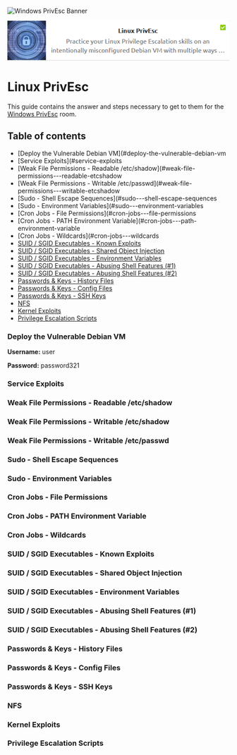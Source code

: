 ![Windows PrivEsc Banner](https://i.imgur.com/2dmv1BY.png)

<p align="center">
   <img src="https://github.com/Kevinovitz/TryHackMe_Writeups/blob/main/linuxprivesc/Linux_Priv_Esc_Cover.png" alt="Linux PrivEsc Logo">
</p>

# Linux PrivEsc

This guide contains the answer and steps necessary to get to them for the [Windows PrivEsc](https://tryhackme.com/room/windows10privesc) room.

## Table of contents

- [Deploy the Vulnerable Debian VM](#deploy-the-vulnerable-debian-vm
- [Service Exploits](#service-exploits
- [Weak File Permissions - Readable /etc/shadow](#weak-file-permissions---readable-etcshadow
- [Weak File Permissions - Writable /etc/passwd](#weak-file-permissions---writable-etcshadow
- [Sudo - Shell Escape Sequences](#sudo---shell-escape-sequences
- [Sudo - Environment Variables](#sudo---environment-variables
- [Cron Jobs - File Permissions](#cron-jobs---file-permissions
- [Cron Jobs - PATH Environment Variable](#cron-jobs---path-environment-variable
- [Cron Jobs - Wildcards](#cron-jobs---wildcards
- [SUID / SGID Executables - Known Exploits](#suid--sgid-executables---known-exploits)
- [SUID / SGID Executables - Shared Object Injection](#suid--sgid-executables---shared-object-injection)
- [SUID / SGID Executables - Environment Variables](#suid--sgid-executables---environment-variables)
- [SUID / SGID Executables - Abusing Shell Features (#1)](#suid--sgid-executables---abusing-shell-features-1)
- [SUID / SGID Executables - Abusing Shell Features (#2)](#suid--sgid-executables---abusing-shell-features-2)
- [Passwords & Keys - History Files](#passwords--keys---history-files)
- [Passwords & Keys - Config Files](#passwords--keys---config-files)
- [Passwords & Keys - SSH Keys](#passwords--keys---ssh-keys)
- [NFS](#nfs)
- [Kernel Exploits](#kernel-exploits)
- [Privilege Escalation Scripts ](#privilege-escalation-scripts)

### Deploy the Vulnerable Debian VM

**Username:** user

**Password:** password321

### Service Exploits
### Weak File Permissions - Readable /etc/shadow
### Weak File Permissions - Writable /etc/shadow
### Weak File Permissions - Writable /etc/passwd
### Sudo - Shell Escape Sequences
### Sudo - Environment Variables
### Cron Jobs - File Permissions
### Cron Jobs - PATH Environment Variable
### Cron Jobs - Wildcards
### SUID / SGID Executables - Known Exploits
### SUID / SGID Executables - Shared Object Injection
### SUID / SGID Executables - Environment Variables
### SUID / SGID Executables - Abusing Shell Features (#1)
### SUID / SGID Executables - Abusing Shell Features (#2)
### Passwords & Keys - History Files
### Passwords & Keys - Config Files
### Passwords & Keys - SSH Keys
### NFS
### Kernel Exploits
### Privilege Escalation Scripts 
